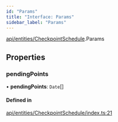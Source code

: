 ```yaml
---
id: "Params"
title: "Interface: Params"
sidebar_label: "Params"
---
```


[api/entities/CheckpointSchedule](../../../../../modules/API/Entities/CheckpointSchedule/CheckpointSchedule.md).Params

## Properties

### pendingPoints

• **pendingPoints**: `Date`[]

#### Defined in

[api/entities/CheckpointSchedule/index.ts:21](https://github.com/PolymeshAssociation/polymesh-sdk/blob/372a67e5d/src/api/entities/CheckpointSchedule/index.ts#L21)
